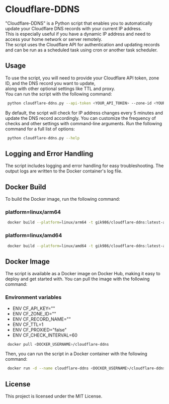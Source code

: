 # Cloudflare-DDNS

 "Cloudflare-DDNS" is a Python script that enables you to automatically update your Cloudflare DNS records with your current IP address.  
 This is especially useful if you have a dynamic IP address and need to access your home network or server remotely.  
 The script uses the Cloudflare API for authentication and updating records and can be run as a scheduled task using cron or another task scheduler.  

## Usage

 To use the script, you will need to provide your Cloudflare API token, zone ID, and the DNS record you want to update,  
 along with other optional settings like TTL and proxy.  
 You can run the script with the following command:  

``` bash
 python cloudflare-ddns.py --api-token <YOUR_API_TOKEN> --zone-id <YOUR_ZONE_ID> --record <YOUR_DNS_RECORD>
```
 By default, the script will check for IP address changes every 5 minutes and update the DNS record accordingly. 
 You can customize the frequency of checks and other settings with command-line arguments.
 Run the following command for a full list of options:

``` bash
 python cloudflare-ddns.py --help
```

## Logging and Error Handling

 The script includes logging and error handling for easy troubleshooting.
 The output logs are written to the Docker container's log file.

## Docker Build

 To build the Docker image, run the following command:

### platform=linux/arm64  

``` bash
 docker build --platform=linux/arm64 -t gik986/cloudflare-ddns:latest-arm64 .
```

### platform=linux/amd64  

``` bash
 docker build --platform=linux/amd64 -t gik986/cloudflare-ddns:latest-amd64 .
```

## Docker Image

 The script is available as a Docker image on Docker Hub, making it easy to deploy and get started with.
 You can pull the image with the following command:

### Environment variables  

- ENV CF_API_KEY=""
- ENV CF_ZONE_ID=""
- ENV CF_RECORD_NAME=""
- ENV CF_TTL=1
- ENV CF_PROXIED="false"
- ENV CF_CHECK_INTERVAL=60  

``` bash
 docker pull <DOCKER_USERNAME>/cloudflare-ddns
```

 Then, you can run the script in a Docker container with the following command:

``` bash
 docker run -d --name cloudflare-ddns <DOCKER_USERNAME>/cloudflare-ddns --api-token <YOUR_API_TOKEN> --zone-id <YOUR_ZONE_ID> --record <YOUR_DNS_RECORD>
```

## License

 This project is licensed under the MIT License.